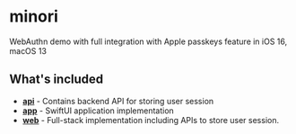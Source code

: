 minori
===

WebAuthn demo with full integration with Apple passkeys feature in iOS 16, macOS 13

What's included
---

- [**api**](./api) - Contains backend API for storing user session
- [**app**](./app) - SwiftUI application implementation
- [**web**](./web) - Full-stack implementation including APIs to store user session.
